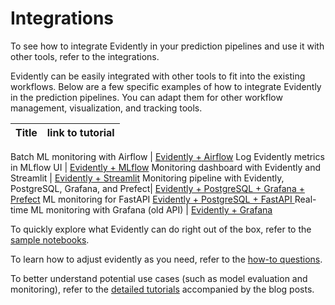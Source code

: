 # Integrations

To see how to integrate Evidently in your prediction pipelines and use it with other tools, refer to the integrations. 

Evidently can be easily integrated with other tools to fit into the existing workflows. 
Below are a few specific examples of how to integrate Evidently in the prediction pipelines. You can adapt them for other workflow management, visualization, and tracking tools.


Title | link to tutorial
--- | ---

Batch ML monitoring with Airflow | [Evidently + Airflow](airflow_drift_detection/)
Log Evidently metrics in MLflow UI | [Evidently + MLflow](mlflow_logging/)
Monitoring dashboard with Evidently and Streamlit | [Evidently + Streamlit](streamlit_dashboard/)
Monitoring pipeline with Evidently, PostgreSQL, Grafana, and Prefect| [Evidently + PostgreSQL + Grafana + Prefect](postgres_grafana_batch_monitoring/)
ML monitoring for FastAPI [Evidently + PostgreSQL + FastAPI ](fastapi_monitoring/)
Real-time ML monitoring with Grafana (old API) | [Evidently + Grafana](grafana_monitoring_service/)

To quickly explore what Evidently can do right out of the box, refer to the [sample notebooks](../sample_notebooks/).

To learn how to adjust evidently as you need, refer to the [how-to questions](../how_to_questions/).

To better understand potential use cases (such as model evaluation and monitoring), refer to the [detailed tutorials](../data_stories/) accompanied by the blog posts.
